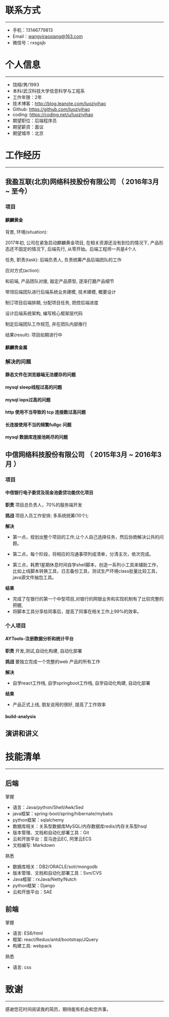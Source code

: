 
# 联系方式
---

- 手机：13146779813
- Email：wangyiraoxiang@163.com
- 微信号：rxsgsjb


# 个人信息
---

- 饶翔/男/1993 
- 本科/武汉科技大学信息科学与工程系 
- 工作年限：2年
- 技术博客：http://blog.leanote.com/luoziyihao
- Github: https://github.com/luoziyihao
- coding: https://coding.net/u/luoziyihao
- 期望职位：后端程序员
- 期望薪资：面议
- 期望城市：北京

# 工作经历
---

## 我盈互联(北京)网络科技股份有限公司 （ 2016年3月 ~ 至今）

### 项目

#### 麒麟黄金

背景, 环境(situation):

2017年初, 公司在紧急启动麒麟黄金项目, 在相关资源还没有到位的情况下, 产品形态还不固定的情况下, 后端先行, 从零开始。后端工程师一共是4个人

任务, 职责(task): 后端负责人, 负责统筹产品后端团队的工作

应对方式(action): 

和前端, 产品团队对接, 敲定产品原型, 逐渐打磨产品细节

带领后端团队进行后端系统业务建模, 技术建模, 概要设计

制订项目后端排期, 分配项目任务, 把控后端进度

设计后端系统架构, 编写核心框架层代码

制定后端团队工作规范, 并在团队内部推行

结果(result): 项目如期进行中

#### 麒麟贵金属

### 解决的问题

#### 静态文件在浏览器端无法缓存的问题
#### mysql sleep线程过高的问题
#### mysql iops过高的问题
#### http 使用不当导致的 tcp 连接数过高问题
#### 长连接使用不当的频繁fullgc 问题
#### mysql 数据库连接池耗尽的问题

## 中信网络科技股份有限公司 （ 2015年3月 ~ 2016年3月 ）

### 项目

#### 中信银行电子委贷及现金池委贷功能优化项目 

**职责** 项目总负责人，70%的服务端开发

**挑战** 项目人员工作安排; 多系统统筹(10个);

**解决**

- 第一点，规划出整个项目的工作,让个人自己选择任务，然后协商解决公共的问题。

- 第二点，每个阶段，将相应的沟通事项列成清单，分清主次，依次完成。

- 第三点，耗费1星期休息时间自学shell脚本，创造一系列小工具来辅助工作， 比如上线脚本转换工具，日志备份工具，测试生产环境class批量比较工具，java源文件抽包工具。

**结果** 
- 完成了在银行的第一个中型项目,对银行的网银业务和实现机制有了比较完整的把握, 
- 将脚本工具分享给同事后，提高了同事在相关工作上99%的效率。

### 个人项目

#### AYTools-注册数据分析和统计平台

**职责** 开发,测试,自动化构建, 自动化部署

**挑战** 要独立完成一个完整的web 产品的所有工作

**解决**

- 自学react工作栈, 自学springboot工作栈, 自学自动化构建, 自动化部署

**结果**

- 产品正式上线, 朋友说用的很好, 提高了工作效率

#### build-analysis

## 演讲和讲义

# 技能清单
---

## 后端

掌握

- 语言：Java/python/Shell/Awk/Sed
- java框架：spring-boot/spring/hibernate/mybatis
- python框架：sqlalchemy
- 数据库相关：关系型数据库MySQL/内存数据库redis/内存关系型hsql
- 版本管理、文档和自动化部署工具：Git
- 云和开放平台：亚马逊云EC, 阿里云ECS
- 文档编写: Markdown

熟悉

- 数据库相关：DB2/ORACLE/solr/mongodb
- 版本管理、文档和自动化部署工具：Svn/CVS
- Java框架：rxJava/Netty/Nutch
- python框架：Django
- 云和开放平台：SAE

## 前端

掌握

- 语言: ES6/html
- 框架: react/Redux/antd/bootstrap/JQuery
- 构建工具: webpack

熟悉

- 语言: css

# 致谢
---

感谢您花时间阅读我的简历，期待能有机会和您共事。
